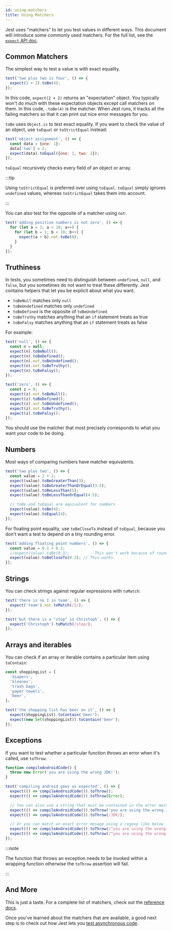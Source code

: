 ```yaml
---
id: using-matchers
title: Using Matchers
---
```


Jest uses "matchers" to let you test values in different ways. This document will introduce some commonly used matchers. For the full list, see the [`expect` API doc](ExpectAPI.md).

## Common Matchers

The simplest way to test a value is with exact equality.

```js
test('two plus two is four', () => {
  expect(2 + 2).toBe(4);
});
```

In this code, `expect(2 + 2)` returns an "expectation" object. You typically won't do much with these expectation objects except call matchers on them. In this code, `.toBe(4)` is the matcher. When Jest runs, it tracks all the failing matchers so that it can print out nice error messages for you.

`toBe` uses `Object.is` to test exact equality. If you want to check the value of an object, use `toEqual` or `toStrictEqual` instead:

```js
test('object assignment', () => {
  const data = {one: 1};
  data['two'] = 2;
  expect(data).toEqual({one: 1, two: 2});
});
```

`toEqual` recursively checks every field of an object or array.

:::tip

Using `toStrictEqual` is preferred over using `toEqual`. `toEqual` simply ignores `undefined` values, whereas `toStrictEqual` takes them into account.

:::

You can also test for the opposite of a matcher using `not`:

```js
test('adding positive numbers is not zero', () => {
  for (let a = 1; a < 10; a++) {
    for (let b = 1; b < 10; b++) {
      expect(a + b).not.toBe(0);
    }
  }
});
```

## Truthiness

In tests, you sometimes need to distinguish between `undefined`, `null`, and `false`, but you sometimes do not want to treat these differently. Jest contains helpers that let you be explicit about what you want.

- `toBeNull` matches only `null`
- `toBeUndefined` matches only `undefined`
- `toBeDefined` is the opposite of `toBeUndefined`
- `toBeTruthy` matches anything that an `if` statement treats as true
- `toBeFalsy` matches anything that an `if` statement treats as false

For example:

```js
test('null', () => {
  const n = null;
  expect(n).toBeNull();
  expect(n).toBeDefined();
  expect(n).not.toBeUndefined();
  expect(n).not.toBeTruthy();
  expect(n).toBeFalsy();
});

test('zero', () => {
  const z = 0;
  expect(z).not.toBeNull();
  expect(z).toBeDefined();
  expect(z).not.toBeUndefined();
  expect(z).not.toBeTruthy();
  expect(z).toBeFalsy();
});
```

You should use the matcher that most precisely corresponds to what you want your code to be doing.

## Numbers

Most ways of comparing numbers have matcher equivalents.

```js
test('two plus two', () => {
  const value = 2 + 2;
  expect(value).toBeGreaterThan(3);
  expect(value).toBeGreaterThanOrEqual(3.5);
  expect(value).toBeLessThan(5);
  expect(value).toBeLessThanOrEqual(4.5);

  // toBe and toEqual are equivalent for numbers
  expect(value).toBe(4);
  expect(value).toEqual(4);
});
```

For floating point equality, use `toBeCloseTo` instead of `toEqual`, because you don't want a test to depend on a tiny rounding error.

```js
test('adding floating point numbers', () => {
  const value = 0.1 + 0.2;
  //expect(value).toBe(0.3);           This won't work because of rounding error
  expect(value).toBeCloseTo(0.3); // This works.
});
```

## Strings

You can check strings against regular expressions with `toMatch`:

```js
test('there is no I in team', () => {
  expect('team').not.toMatch(/I/);
});

test('but there is a "stop" in Christoph', () => {
  expect('Christoph').toMatch(/stop/);
});
```

## Arrays and iterables

You can check if an array or iterable contains a particular item using `toContain`:

```js
const shoppingList = [
  'diapers',
  'kleenex',
  'trash bags',
  'paper towels',
  'beer',
];

test('the shopping list has beer on it', () => {
  expect(shoppingList).toContain('beer');
  expect(new Set(shoppingList)).toContain('beer');
});
```

## Exceptions

If you want to test whether a particular function throws an error when it's called, use `toThrow`.

```js
function compileAndroidCode() {
  throw new Error('you are using the wrong JDK!');
}

test('compiling android goes as expected', () => {
  expect(() => compileAndroidCode()).toThrow();
  expect(() => compileAndroidCode()).toThrow(Error);

  // You can also use a string that must be contained in the error message or a regexp
  expect(() => compileAndroidCode()).toThrow('you are using the wrong JDK');
  expect(() => compileAndroidCode()).toThrow(/JDK/);

  // Or you can match an exact error mesage using a regexp like below
  expect(() => compileAndroidCode()).toThrow(/^you are using the wrong JDK$/); // Test fails
  expect(() => compileAndroidCode()).toThrow(/^you are using the wrong JDK!$/); // Test pass
});
```

:::note

The function that throws an exception needs to be invoked within a wrapping function otherwise the `toThrow` assertion will fail.

:::

## And More

This is just a taste. For a complete list of matchers, check out the [reference docs](ExpectAPI.md).

Once you've learned about the matchers that are available, a good next step is to check out how Jest lets you [test asynchronous code](TestingAsyncCode.md).
